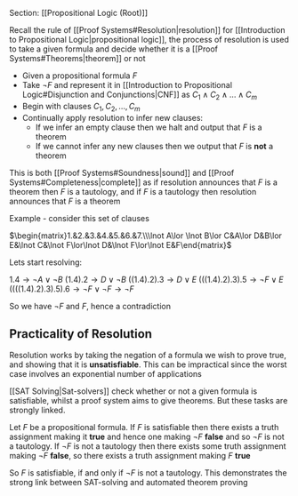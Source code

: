 Section: [[Propositional Logic (Root)]]

Recall the rule of [[Proof Systems#Resolution|resolution]] for [[Introduction to Propositional Logic|propositional logic]], the process of resolution is used to take a given formula and decide whether it is a [[Proof Systems#Theorems|theorem]] or not

- Given a propositional formula $F$
- Take $\lnot F$ and represent it in [[Introduction to Propositional Logic#Disjunction and Conjunctions|CNF]] as $C_1\land C_2\land\dots\land C_m$
- Begin with clauses $C_1,C_2,\dots, C_m$
- Continually apply resolution to infer new clauses:
	- If we infer an empty clause then we halt and output that $F$ is a theorem
	- If we cannot infer any new clauses then we output that $F$ is **not** a theorem

This is both [[Proof Systems#Soundness|sound]] and [[Proof Systems#Completeness|complete]] as if resolution announces that $F$ is a theorem then $F$ is a tautology, and if $F$ is a tautology then resolution announces that $F$ is a theorem

Example - consider this set of clauses

$\begin{matrix}1.&2.&3.&4.&5.&6.&7.\\\lnot A\lor \lnot B\lor C&A\lor D&B\lor E&\lnot C&\lnot F\lor\lnot D&\lnot F\lor\lnot E&F\end{matrix}$

Lets start resolving:

$1.4\rightarrow\lnot A\lor\lnot B$
$(1.4).2\rightarrow D\lor\lnot B$
$((1.4).2).3\rightarrow D\lor E$
$(((1.4).2).3).5\rightarrow\lnot F\lor E$
$((((1.4).2).3).5).6\rightarrow\lnot F\lor\lnot F\rightarrow\lnot F$

So we have $\lnot F$ and $F$, hence a contradiction
## Practicality of Resolution

Resolution works by taking the negation of a formula we wish to prove true, and showing that it is **unsatisfiable**. This can be impractical since the worst case involves an exponential number of applications

[[SAT Solving|Sat-solvers]] check whether or not a given formula is satisfiable, whilst a proof system aims to give theorems. But these tasks are strongly linked.

Let $F$ be a propositional formula. If $F$ is satisfiable then there exists a truth assignment making it **true** and hence one making $\lnot F$ **false** and so $\lnot F$ is not a tautology. If $\lnot F$ is not a tautology then there exists some truth assignment making $\lnot F$ **false**, so there exists a truth assignment making $F$ **true**

So $F$ is satisfiable, if and only if $\lnot F$ is not a tautology. This demonstrates the strong link between SAT-solving and automated theorem proving